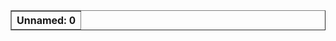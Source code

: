 <table border="1" class="dataframe">
  <thead>
    <tr style="text-align: right;">
      <th>Unnamed: 0</th>
    </tr>
  </thead>
  <tbody>
  </tbody>
</table>